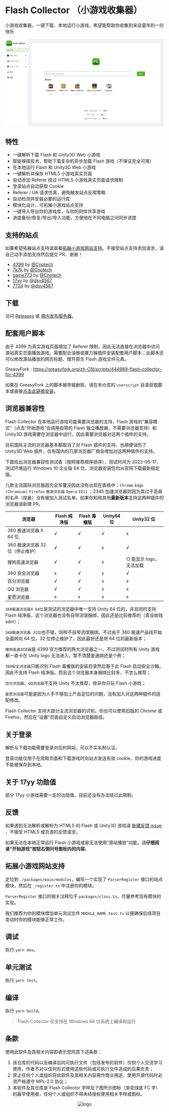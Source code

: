 # Flash Collector （小游戏收集器）

小游戏收集器，一键下载、本地运行小游戏，希望能帮助你收集到来自童年的一份快乐

<img src="img/screenshot.jpg" alt="screenshot"/>

## 特性

-   一键解析下载 Flash 和 Unity3D Web 小游戏
-   智能嗅探技术，帮助下载复杂的异步加载 Flash 游戏（不保证完全可用）
-   在本地运行 Flash 和 Unity3D Web 小游戏
-   一键解析并保存 HTML5 小游戏真实页面
-   自动添加 Referer 绕过 HTML5 小游戏真实页面请求限制
-   登录站点自动获取 Cookie
-   Referer / UA 请求仿真，避免触发站点反爬策略
-   自动检测并安装必要的运行库
-   模块化设计，可拓展小游戏站点支持
-   一键导入导出你的游戏库，与你的同伴共享游戏
-   进度备份/恢复/导出/导入功能，方便地在不同电脑之间同步进度

## 支持的站点

如果希望拓展站点支持请查看[拓展小游戏网站支持](#拓展小游戏网站支持)。不接受站点支持添加请求，请自己动手添加支持然后提交 PR，谢谢！

-   [4399](http://www.4399.com) by [@Cnotech](https://github.com/Cnotech)
-   [7k7k](http://www.7k7k.com) by [@Cnotech](https://github.com/Cnotech)
-   [game773](https://www.game773.com) by [@Cnotech](https://github.com/Cnotech)
-   [17yy](http://www.17yy.com) by [@dsy4567](https://github.com/dsy4567)
-   [7724](https://www.7724.com/new.html) by [@dsy4567](https://github.com/dsy4567)

## 下载

访问 [Releases](https://github.com/Cnotech/flash-collector/releases) 或 [境内发布服务器](https://pineapple.edgeless.top/FC/)。

## 配套用户脚本

由于 4399 为真实游戏页面增加了 Referer 限制，因此无法直接在浏览器中访问源站真实页面播放游戏，需要配合油猴或暴力猴插件安装配套用户脚本；此脚本还可以修改源站播放的网页标题、撑开原生 Flash 游戏文件元素。

GreasyFork : https://greasyfork.org/zh-CN/scripts/444989-flash-collector-for-4399

如果在 GreasyFork 上的脚本被举报删除，请在本仓库的 `userscript`
目录获取脚本或直接[点击此链接安装](https://github.com/Cnotech/flash-collector/raw/master/userscript/flash-collector-script.user.js)。

## 浏览器兼容性

Flash Collector 在本地运行游戏可能需要浏览器的支持，Flash 游戏的“兼容模式”（点击“开始游戏”会调用自带的 Flash 独立播放器，不需要浏览器支持）和 Unity3D 游戏需要在浏览器中运行，因此需要浏览器对这两个插件的支持。

目前国际主流的浏览器基本都取消了对 Flash 插件的支持，也顺便误伤了 Unity3D Web 插件，仅有国内的几家浏览器厂商会增加对这两种插件的支持。

下面给出浏览器兼容性测试表（按照推荐顺序排序），测试时间为 2022-05-17，测试环境运行 Windows 10 企业版 64 位，浏览器安装包均从官网下载最新稳定版。

几款主流国际浏览器因为全军覆没因此没有出现在表格中：`Chrome` `Edge (Chromium)` `Firefox` `傲游浏览器` `Opera` `IE11`
；2345 加速浏览器则因为其过于恶臭的名声（捏鼻）没有被加入测试名单。如果你知晓其他**最新版本**支持这两种插件的浏览器请新建 PR。

| 浏览器                  | Flash 纯净版 | Flash 毒瘤版 | Unity64 位 | Unity32 位       |
|----------------------|-----------|-----------|-----------|-----------------|
| 360 极速浏览器 X 64 位     | √         | √         | √         | x               |
| 360 极速浏览器 32 位（停止维护） | √         | √         | x         | √               |
| 搜狗高速浏览器              | √         | √         | x         | ○ 能显示 logo，无法加载 |
| 360 安全浏览器            | x         | √         | x         | √               |
| 百分浏览器                | √         | √         | x         | x               |
| QQ 浏览器               | √         | √         | x         | x               |
| 星愿浏览器                | x         | x         | x         | x               |

`360极速浏览器X 64位`是测试的浏览器中唯一支持 Unity 64 位的，并且同时支持 Flash 纯净版，这个浏览器也没有自带流氓捆绑，因此还是比较推荐的（真没收钱 xdm）；

`360极速浏览器 32位`也不错，同样不自带流氓捆绑。不过由于 360 极速产品线开始全面转向 64 位，32 位停止维护了，因此最好还是用 64 位的最新版本；

`搜狗高速浏览器`是 4399 官方推荐的两大浏览器之一，不过测试时所有 Unity 游戏都一直卡在 Unity logo 无法进入，暂不清楚是通病还是个例；

`360安全浏览器`只能识别 Flash 毒瘤版的安装目录然后基于此 Flash 启动安全沙箱，因此不支持 Flash 纯净版。而且这个浏览器本身捆绑比较多，不怎么推荐；

`百分浏览器`、`QQ浏览器`不支持 Unity 不太推荐，除非你只玩 Flash 小游戏；

`星愿浏览器`可能是因为人手不够加上产品定位的问题，没有加入对这两种插件的适配修改。

Flash Collector 支持大部分主流浏览器的识别。你也可以使用旧版的 Chrome 或 Firefox，然后在“设置”页面自定义启动浏览器路径。

## 关于登录

解析与下载功能需要登录对应的网站，可以不实名制认证。

登录功能仅用于在爬取页面和下载游戏时向站点发送有效 cookie，你的游戏进度不能被保存到本地。

## 关于 17yy 功勋值

部分 17yy 小游戏需要一定的功勋值，目前还没有办法绕过此限制。

## 反馈

如果遇到无法解析或解析为 HTML5 的 Flash 或 Unity3D
游戏请 [新建反馈 issue](https://github.com/Cnotech/flash-collector/issues/new?assignees=Cnotech&labels=&template=unsolvable.yml&title=%5Bunsolvable%5D%3A+)
，不接受 HTML5
或页游的反馈请求。

如果无法在本地正常运行 Flash 小游戏或是无法使用“源站播放”功能，请**仔细阅读“开始游戏”按钮右侧问号图标内的内容**。

## 拓展小游戏网站支持

定位到 `./packages/main/modules`，编写一个实现了 `ParserRegister` 接口的站点模块，然后在 `_register.ts` 中注册你的模块。

`ParserRegister` 接口的相关注释位于 `packages/class.ts`，尽量参考现有模块的实现。

我们推荐为你的模块增加单元测试文件 `MODULE_NAME.test.ts` 以便确保后续项目变动时你的模块能够正常工作。

## 调试

执行 `yarn dev`。

## 单元测试

执行 `yarn test`。

## 编译

执行 `yarn build`。

> Flash Collector 仅支持在 Windows 64 位系统上编译和运行

## 条款

使用此软件及其相关内容即表示您同意下述条款：

1. 该仓库的代码以及编译后的可执行文件（包括发布的软件）仅供个人交流学习使用，作者不对以任何形式使用这些代码或可执行文件造成的后果负责；
2. 禁止任何个人或组织将此软件及其相关内容用作商业用途，使用开源代码时必须严格遵守 MPL-2.0 协议；
3. 本软件及其仓库是 Flash Collector 字样及下图所示图标（渐变绿底 FC 字）的最早使用者，任何个人或组织不得未经授权使用相关字样或图标。

<div align=center>
    <img src="retinue/favicon.ico" alt="logo"/>
</div>
